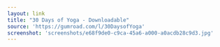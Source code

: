 ```yaml
---
layout: link
title: "30 Days of Yoga - Downloadable"
source: 'https://gumroad.com/l/30DaysofYoga'
screenshot: 'screenshots/e68f9de0-c9ca-45a6-a000-a0acdb28c9d3.jpg'
---
```


